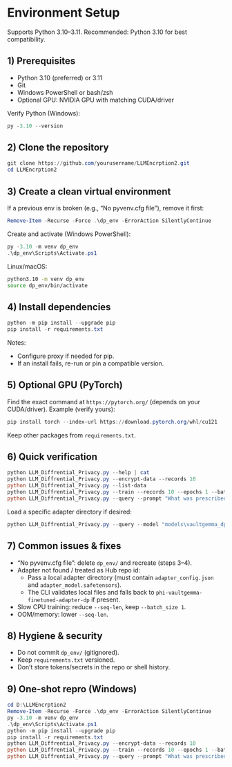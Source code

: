 # Environment Setup

Supports Python 3.10–3.11. Recommended: Python 3.10 for best compatibility.

## 1) Prerequisites
- Python 3.10 (preferred) or 3.11
- Git
- Windows PowerShell or bash/zsh
- Optional GPU: NVIDIA GPU with matching CUDA/driver

Verify Python (Windows):
```powershell
py -3.10 --version
```

## 2) Clone the repository
```powershell
git clone https://github.com/yourusername/LLMEncrption2.git
cd LLMEncrption2
```

## 3) Create a clean virtual environment
If a previous env is broken (e.g., “No pyvenv.cfg file”), remove it first:
```powershell
Remove-Item -Recurse -Force .\dp_env -ErrorAction SilentlyContinue
```
Create and activate (Windows PowerShell):
```powershell
py -3.10 -m venv dp_env
.\dp_env\Scripts\Activate.ps1
```
Linux/macOS:
```bash
python3.10 -m venv dp_env
source dp_env/bin/activate
```

## 4) Install dependencies
```powershell
python -m pip install --upgrade pip
pip install -r requirements.txt
```
Notes:
- Configure proxy if needed for pip.
- If an install fails, re-run or pin a compatible version.

## 5) Optional GPU (PyTorch)
Find the exact command at `https://pytorch.org/` (depends on your CUDA/driver). Example (verify yours):
```powershell
pip install torch --index-url https://download.pytorch.org/whl/cu121
```
Keep other packages from `requirements.txt`.

## 6) Quick verification
```powershell
python LLM_Diffrential_Privacy.py --help | cat
python LLM_Diffrential_Privacy.py --encrypt-data --records 10
python LLM_Diffrential_Privacy.py --list-data
python LLM_Diffrential_Privacy.py --train --records 10 --epochs 1 --batch_size 1 --seq-len 128
python LLM_Diffrential_Privacy.py --query --prompt "What was prescribed to Anne Thompson?"
```
Load a specific adapter directory if desired:
```powershell
python LLM_Diffrential_Privacy.py --query --model "models\vaultgemma_dp_YYYYMMDD_HHMMSS" --prompt "..."
```

## 7) Common issues & fixes
- “No pyvenv.cfg file”: delete `dp_env/` and recreate (steps 3–4).
- Adapter not found / treated as Hub repo id:
  - Pass a local adapter directory (must contain `adapter_config.json` and `adapter_model.safetensors`).
  - The CLI validates local files and falls back to `phi-vaultgemma-finetuned-adapter-dp` if present.
- Slow CPU training: reduce `--seq-len`, keep `--batch_size 1`.
- OOM/memory: lower `--seq-len`.

## 8) Hygiene & security
- Do not commit `dp_env/` (gitignored).
- Keep `requirements.txt` versioned.
- Don’t store tokens/secrets in the repo or shell history.

## 9) One-shot repro (Windows)
```powershell
cd D:\LLMEncrption2
Remove-Item -Recurse -Force .\dp_env -ErrorAction SilentlyContinue
py -3.10 -m venv dp_env
.\dp_env\Scripts\Activate.ps1
python -m pip install --upgrade pip
pip install -r requirements.txt
python LLM_Diffrential_Privacy.py --encrypt-data --records 10
python LLM_Diffrential_Privacy.py --train --records 10 --epochs 1 --batch_size 1 --seq-len 128
python LLM_Diffrential_Privacy.py --query --prompt "What was prescribed to Anne Thompson?"
```
